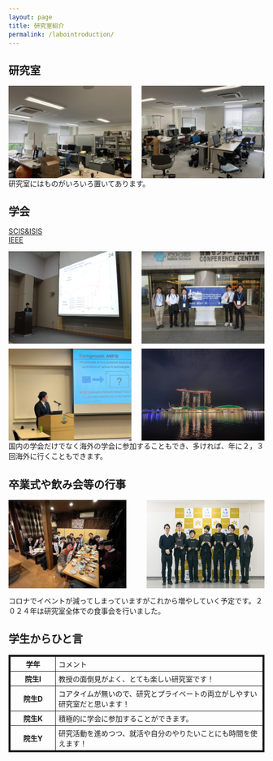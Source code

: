 ```yaml
---
layout: page
title: 研究室紹介
permalink: /labointroduction/
---
```

## 研究室
<div style="display: flex; justify-content: space-between; flex-wrap: wrap;">
    <img src="/public/img/lab1.jpg" alt="" style="width: 48%; height: auto;">
    <img src="/public/img/lab2.jpg" alt="" style="width: 48%; height: auto;">
</div>
研究室にはものがいろいろ置いてあります。

## 学会

[SCIS&ISIS](https://www.google.com/url?sa=t&source=web&rct=j&opi=89978449&url=http://soft-cr.org/scis/2024/&ved=2ahUKEwisr7DA84SIAxWWj68BHT6SDRIQFnoECAgQAQ&usg=AOvVaw1I3nQyUM5TXF1intbgu0cG)  
[IEEE](https://www.ipsj.or.jp/annai/kanrenlink/IEEE.html)

<div style="display: flex; flex-wrap: wrap; justify-content: space-between;">
    <img src="/public/img/20171012-120525-0.jpg" alt="" style="width: 48%; height: auto;">
    <img src="/public/img/IEEE1.jpg" alt="" style="width: 48%; height: auto;">
</div>
<div style="display: flex; flex-wrap: wrap; justify-content: space-between; margin-top: 10px;">
    <img src="/public/img/IEEE2.jpg" alt="" style="width: 48%; height: auto;">
    <img src="/public/img/S__3.jpg" alt="" style="width: 48%; height: auto;">
</div>
国内の学会だけでなく海外の学会に参加することもでき、多ければ、年に２，３回海外に行くこともできます。

## 卒業式や飲み会等の行事
<div style="display: flex; flex-wrap: wrap; justify-content: space-between;">
    <img src="/public/img/gradCeremony.jpg" alt="" style="width: 46%; height: auto; max-height: 100%;">
    <img src="/public/img/graduate.jpg" alt="" style="width: 46%; height: auto; max-height: 95%;">
</div>

コロナでイベントが減ってしまっていますがこれから増やしていく予定です。２０２４年は研究室全体での食事会を行いました。

## 学生からひと言


<table style="border-collapse: collapse; border: solid 3px; width: 100%;">
    <tr>
        <th style="padding: 4px 5px; border: solid 1px; width: 18%;">学年</th>
        <td style="padding: 4px 5px; border: solid 1px; width: 82%;">コメント</td>
    </tr>
    <tr>
        <th style="padding: 4px 5px; border: solid 1px; width: 18%;">院生I</th>
        <td style="padding: 4px 5px; border: solid 1px; width: 82%;">教授の面倒見がよく、とても楽しい研究室です！</td>
    </tr>
    <tr>
        <th style="padding: 4px 5px; border: solid 1px; width: 18%;">院生D</th>
        <td style="padding: 4px 5px; border: solid 1px; width: 82%;">コアタイムが無いので、研究とプライベートの両立がしやすい研究室だと思います！</td>
    </tr>
    <tr>
        <th style="padding: 4px 5px; border: solid 1px; width: 18%;">院生K</th>
        <td style="padding: 4px 5px; border: solid 1px; width: 82%;">積極的に学会に参加することができます。</td>
    </tr>
    <tr>
        <th style="padding: 4px 5px; border: solid 1px; width: 18%;">院生Y</th>
        <td style="padding: 4px 5px; border: solid 1px; width: 82%;">研究活動を進めつつ、就活や自分のやりたいことにも時間を使えます！</td>
    </tr>
</table>

<style>
@media (max-width: 768px) {
    div img {
        width: 100% !important;
    }
}

</style>